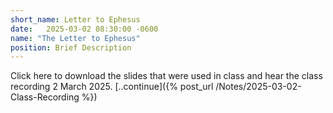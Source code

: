 ```yaml
---
short_name: Letter to Ephesus
date:   2025-03-02 08:30:00 -0600
name: "The Letter to Ephesus"
position: Brief Description
---
```


Click here to download the slides that were used in class and hear the class recording 2 March 2025.
[..continue]({% post_url /Notes/2025-03-02-Class-Recording %})
